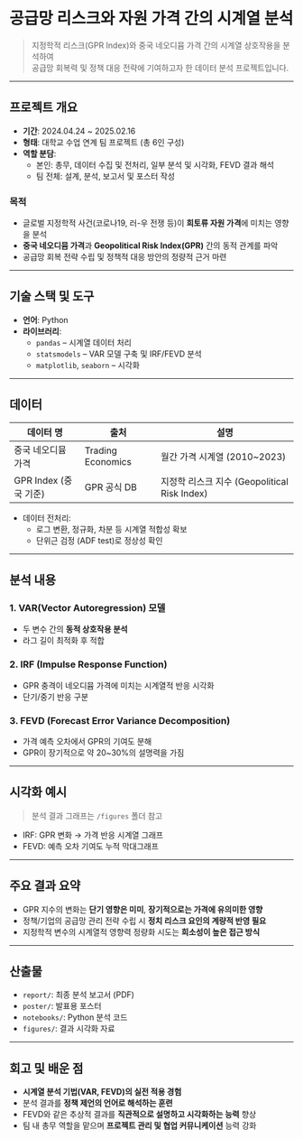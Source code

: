 # 공급망 리스크와 자원 가격 간의 시계열 분석

> 지정학적 리스크(GPR Index)와 중국 네오디뮴 가격 간의 시계열 상호작용을 분석하여  
> 공급망 회복력 및 정책 대응 전략에 기여하고자 한 데이터 분석 프로젝트입니다.

---

## 프로젝트 개요

- **기간**: 2024.04.24 ~ 2025.02.16  
- **형태**: 대학교 수업 연계 팀 프로젝트 (총 6인 구성)  
- **역할 분담**:
  - 본인: 총무, 데이터 수집 및 전처리, 일부 분석 및 시각화, FEVD 결과 해석  
  - 팀 전체: 설계, 분석, 보고서 및 포스터 작성

### 목적

- 글로벌 지정학적 사건(코로나19, 러-우 전쟁 등)이 **희토류 자원 가격**에 미치는 영향을 분석
- **중국 네오디뮴 가격**과 **Geopolitical Risk Index(GPR)** 간의 동적 관계를 파악
- 공급망 회복 전략 수립 및 정책적 대응 방안의 정량적 근거 마련

---

## 기술 스택 및 도구

- **언어**: Python  
- **라이브러리**:  
  - `pandas` – 시계열 데이터 처리  
  - `statsmodels` – VAR 모델 구축 및 IRF/FEVD 분석  
  - `matplotlib`, `seaborn` – 시각화

---

## 데이터

| 데이터 명 | 출처 | 설명 |
|-----------|------|------|
| 중국 네오디뮴 가격 | Trading Economics | 월간 가격 시계열 (2010~2023) |
| GPR Index (중국 기준) | GPR 공식 DB | 지정학 리스크 지수 (Geopolitical Risk Index) |

- 데이터 전처리:
  - 로그 변환, 정규화, 차분 등 시계열 적합성 확보
  - 단위근 검정 (ADF test)로 정상성 확인

---

## 분석 내용

### 1. VAR(Vector Autoregression) 모델

- 두 변수 간의 **동적 상호작용 분석**
- 라그 길이 최적화 후 적합

### 2. IRF (Impulse Response Function)

- GPR 충격이 네오디뮴 가격에 미치는 시계열적 반응 시각화
- 단기/중기 반응 구분

### 3. FEVD (Forecast Error Variance Decomposition)

- 가격 예측 오차에서 GPR의 기여도 분해
- GPR이 장기적으로 약 20~30%의 설명력을 가짐

---

## 시각화 예시

> 분석 결과 그래프는 `/figures` 폴더 참고

- IRF: GPR 변화 → 가격 반응 시계열 그래프  
- FEVD: 예측 오차 기여도 누적 막대그래프  

---

## 주요 결과 요약

- GPR 지수의 변화는 **단기 영향은 미미**, **장기적으로는 가격에 유의미한 영향**
- 정책/기업의 공급망 관리 전략 수립 시 **정치 리스크 요인의 계량적 반영 필요**
- 지정학적 변수의 시계열적 영향력 정량화 시도는 **희소성이 높은 접근 방식**

---

## 산출물

- `report/`: 최종 분석 보고서 (PDF)
- `poster/`: 발표용 포스터
- `notebooks/`: Python 분석 코드
- `figures/`: 결과 시각화 자료

---

## 회고 및 배운 점

- **시계열 분석 기법(VAR, FEVD)의 실전 적용 경험**  
- 분석 결과를 **정책 제언의 언어로 해석하는 훈련**  
- FEVD와 같은 추상적 결과를 **직관적으로 설명하고 시각화하는 능력** 향상  
- 팀 내 총무 역할을 맡으며 **프로젝트 관리 및 협업 커뮤니케이션** 능력 강화


